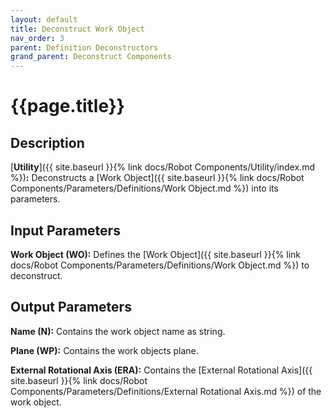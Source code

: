 ```yaml
---
layout: default
title: Deconstruct Work Object
nav_order: 3
parent: Definition Deconstructors
grand_parent: Deconstruct Components
---
```


# **{{page.title}}**

## **Description**

[**Utility**]({{ site.baseurl }}{% link docs/Robot Components/Utility/index.md %})**:**
Deconstructs a [Work Object]({{ site.baseurl }}{% link docs/Robot Components/Parameters/Definitions/Work Object.md %}) into its parameters.

## **Input Parameters**

**Work Object (WO):** Defines the [Work Object]({{ site.baseurl }}{% link docs/Robot Components/Parameters/Definitions/Work Object.md %}) to deconstruct.

## **Output Parameters**

**Name (N):** Contains the work object name as string.

**Plane (WP):** Contains the work objects plane.

**External Rotational Axis (ERA):** Contains the [External Rotational Axis]({{ site.baseurl }}{% link docs/Robot Components/Parameters/Definitions/External Rotational Axis.md %}) of the work object. 
